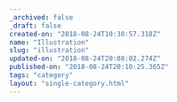 ```yaml
---
_archived: false
_draft: false
created-on: "2018-08-24T10:38:57.318Z"
name: "Illustration"
slug: "illustration"
updated-on: "2018-08-24T20:08:02.274Z"
published-on: "2018-08-24T20:10:25.365Z"
tags: "category"
layout: "single-category.html"
---
```



